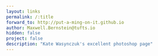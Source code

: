 ```yaml
---
layout: links
permalink: /:title
forward_to: http://put-a-ming-on-it.github.io
author: Maxwell.Bernstein@tufts.io
hidden: false
project: false
description: "Kate Wasynczuk's excellent photoshop page"
---
```


